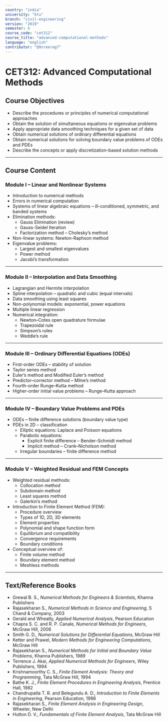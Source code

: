 ```yaml
---
country: "india"
university: "ktu"
branch: "civil-engineering"
version: "2019"
semester: 6
course_code: "cet312"
course_title: "advanced-computational-methods"
language: "english"
contributor: "@9sreerag7"
---
```


# CET312: Advanced Computational Methods

## Course Objectives

- Describe the procedures or principles of numerical computational approaches  
- Obtain the solution of simultaneous equations or eigenvalue problems  
- Apply appropriate data smoothing techniques for a given set of data  
- Obtain numerical solutions of ordinary differential equations  
- Obtain numerical solutions for solving boundary value problems of ODEs and PDEs  
- Describe the concepts or apply discretization-based solution methods  

---

## Course Content

### Module I – Linear and Nonlinear Systems

- Introduction to numerical methods  
- Errors in numerical computation  
- Systems of linear algebraic equations – ill-conditioned, symmetric, and banded systems  
- Elimination methods:  
  - Gauss Elimination (review)  
  - Gauss-Seidel Iteration  
  - Factorization method – Cholesky’s method  
- Non-linear systems: Newton-Raphson method  
- Eigenvalue problems:  
  - Largest and smallest eigenvalues  
  - Power method  
  - Jacobi’s transformation  

---

### Module II – Interpolation and Data Smoothing

- Lagrangian and Hermite interpolation  
- Spline interpolation – quadratic and cubic (equal intervals)  
- Data smoothing using least squares  
- Non-polynomial models: exponential, power equations  
- Multiple linear regression  
- Numerical integration:  
  - Newton–Cotes open quadrature formulae  
  - Trapezoidal rule  
  - Simpson’s rules  
  - Weddle’s rule  

---

### Module III – Ordinary Differential Equations (ODEs)

- First-order ODEs – stability of solution  
- Taylor series method  
- Euler’s method and Modified Euler’s method  
- Predictor–corrector method – Milne’s method  
- Fourth-order Runge–Kutta method  
- Higher-order initial value problems – Runge–Kutta approach  

---

### Module IV – Boundary Value Problems and PDEs

- ODEs – finite difference solutions (boundary value type)  
- PDEs in 2D – classification  
  - Elliptic equations: Laplace and Poisson equations  
  - Parabolic equations:  
    - Explicit finite difference – Bender–Schmidt method  
    - Implicit method – Crank–Nicholson method  
  - Irregular boundaries – finite difference method  

---

### Module V – Weighted Residual and FEM Concepts

- Weighted residual methods:  
  - Collocation method  
  - Subdomain method  
  - Least squares method  
  - Galerkin’s method  
- Introduction to Finite Element Method (FEM):  
  - Procedure overview  
  - Types of 1D, 2D, 3D elements  
  - Element properties  
  - Polynomial and shape function form  
  - Equilibrium and compatibility  
  - Convergence requirements  
  - Boundary conditions  
- Conceptual overview of:  
  - Finite volume method  
  - Boundary element method  
  - Meshless methods  

---

## Text/Reference Books

- Grewal B. S., *Numerical Methods for Engineers & Scientists*, Khanna Publishers  
- Rajasekharan S., *Numerical Methods in Science and Engineering*, S Chand & Company, 2003  
- Gerald and Wheatly, *Applied Numerical Analysis*, Pearson Education  
- Chapra S. C. and R. P. Canale, *Numerical Methods for Engineers*, McGraw Hill, 2006  
- Smith G. D., *Numerical Solutions for Differential Equations*, McGraw Hill  
- Ketter and Prawel, *Modern Methods for Engineering Computations*, McGraw Hill  
- Rajasekharan S., *Numerical Methods for Initial and Boundary Value Problems*, Khanna Publishers, 1989  
- Terrence J. Akai, *Applied Numerical Methods for Engineers*, Wiley Publishers, 1994  
- Krishnamoorthy C. S., *Finite Element Analysis: Theory and Programming*, Tata McGraw Hill, 1994  
- Bathe K. J., *Finite Element Procedures in Engineering Analysis*, Prentice Hall, 1982  
- Chandrupatla T. R. and Belegundu A. D., *Introduction to Finite Elements in Engineering*, Pearson Education, 1998  
- Rajasekharan S., *Finite Element Analysis in Engineering Design*, Wheeler, New Delhi  
- Hutton D. V., *Fundamentals of Finite Element Analysis*, Tata McGraw Hill  

